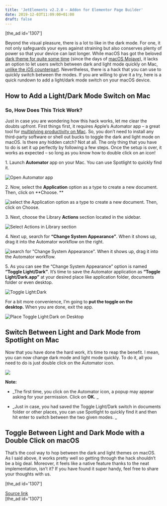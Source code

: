 ```yaml
---
title: 'JetElements v2.2.0 – Addon for Elementor Page Builder'
date: 2019-12-03T11:09:00+01:00
draft: false
---
```


\[the\_ad id='1307'\]  
  

  

Beyond the visual pleasure, there is a lot to like in the dark mode. For one, it not only safeguards your eyes against straining but also conserves plenty of power so that your device can last longer. While macOS has got the beloved [dark theme for quite some time](https://beebom.com/enable-dark-mode-everywhere/) (since the days of [macOS Mojave](https://beebom.com/best-new-macos-mojave-features/)), it lacks an option to let users switch between dark and light mode quickly on Mac, [unlike the iOS counterpart](https://beebom.com/ios-13-dark-mode-vs-android-q-dark-mode/). Nevertheless, there is a hack that you can use to quickly switch between the modes. If you are willing to give it a try, here is a quick rundown to add a light/dark mode switch on your macOS device.  

How to Add a Light/Dark Mode Switch on Mac
------------------------------------------

  

### So, How Does This Trick Work?

  

Just in case you are wondering how this hack works, let me clear the doubts upfront. First things first, it requires Apple’s Automator app – a great tool for [multiplying productivity on Mac](https://beebom.com/productivity-apps-mac/). So, you don’t need to install any third-party software or shell out bucks to toggle the dark and light mode on macOS. Is there any hidden catch? Not at all. The only thing that you have to do is set it up perfectly by following a few steps. Once the setup is over, it works as expected – so long as you know how to double click on an icon!  

1\. Launch **Automator** app on your Mac. You can use Spotlight to quickly find it.  

![Open Automator app](https://beebom.com/wp-content/uploads/2019/12/Automator-.jpg)

2\. Now, select the **Application** option as a type to create a new document. Then, click on **Choose. **  

![select the Application option as a type to create a new document. Then, click on Choose. ](https://beebom.com/wp-content/uploads/2019/12/Application-.jpg)

3\. Next, choose the Library **Actions** section located in the sidebar.  

![Select Actions in Library section](https://beebom.com/wp-content/uploads/2019/12/Select-Actions-in-Library-section-.jpg)

4\. Next up, search for **“Change System Appearance”**. When it shows up, drag it into the Automator workflow on the right.

  
  

  

![search for "Change System Appearance". When it shows up, drag it into the Automator workflow. ](https://beebom.com/wp-content/uploads/2019/12/Change-Appearance-.jpg)

5\. As you can see the “Change System Appearance” option is named **“Toggle Light/Dark”**. It’s time to save the Automator application as **“Toggle Light/Dark.app”** at your desired place like application folder, documents folder or even desktop.  

![Toggle Light:Dark](https://beebom.com/wp-content/uploads/2019/12/Toggle-LightDark-.jpg)

For a bit more convenience, I’m going to **put the toggle on the desktop.** When you are done, exit the app.  

![Place Toggle Light:Dark on Desktop](https://beebom.com/wp-content/uploads/2019/12/Place-Toggle-LightDark-on-Desktop-.png)

Switch Between Light and Dark Mode from Spotlight on Mac
--------------------------------------------------------

  

Now that you have done the hard work, it’s time to reap the benefit. I mean, you can now change dark mode and light mode quickly. To do it, all you need to do is just double click on the Automator icon.  

![](https://media.giphy.com/media/eGmSC5hjWNjLqKCJfR/giphy.gif)

**Note:**  

*   _The first time, you click on the Automator icon, a popup may appear asking for your permission. Click on **OK.** _
  
*   _Just in case, you had saved the Toggle Light/Dark switch in documents folder or other places, you can use Spotlight to quickly find it and then hit enter to switch between the two given modes. _
  

Toggle Between Light and Dark Mode with a Double Click on macOS
---------------------------------------------------------------

  

That’s the cool way to hop between the dark and light themes on macOS. As I said above, it works pretty well so getting through the hack shouldn’t be a big deal. Moreover, it feels like a native feature thanks to the neat implementation, isn’t it? If you have found it super handy, feel free to share your thoughts with us.  

  
  
\[the\_ad id='1307'\]  
  
[Source link](https://beebom.com/how-quickly-switch-between-dark-light-mode-mac/)  
\[the\_ad id='1307'\]
